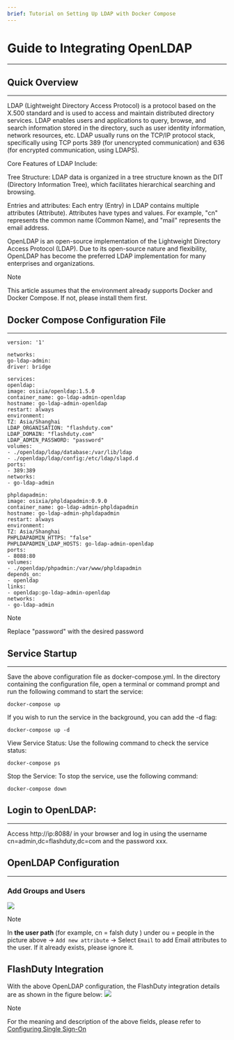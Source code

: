 ```yaml
---
brief: Tutorial on Setting Up LDAP with Docker Compose
---
```


# Guide to Integrating OpenLDAP

---

## Quick Overview
---

LDAP (Lightweight Directory Access Protocol) is a protocol based on the X.500 standard and is used to access and maintain distributed directory services. LDAP enables users and applications to query, browse, and search information stored in the directory, such as user identity information, network resources, etc. LDAP usually runs on the TCP/IP protocol stack, specifically using TCP ports 389 (for unencrypted communication) and 636 (for encrypted communication, using LDAPS).

Core Features of LDAP Include:

Tree Structure: LDAP data is organized in a tree structure known as the DIT (Directory Information Tree), which facilitates hierarchical searching and browsing.

Entries and attributes: Each entry (Entry) in LDAP contains multiple attributes (Attribute). Attributes have types and values. For example, "cn" represents the common name (Common Name), and "mail" represents the email address.

OpenLDAP is an open-source implementation of the Lightweight Directory Access Protocol (LDAP). Due to its open-source nature and flexibility, OpenLDAP has become the preferred LDAP implementation for many enterprises and organizations.

> [!NOTE]
> This article assumes that the environment already supports Docker and Docker Compose. If not, please install them first.

## Docker Compose Configuration File
---
```
version: '1'

networks:
go-ldap-admin:
driver: bridge

services:
openldap:
image: osixia/openldap:1.5.0
container_name: go-ldap-admin-openldap
hostname: go-ldap-admin-openldap
restart: always
environment:
TZ: Asia/Shanghai
LDAP_ORGANISATION: "flashduty.com"
LDAP_DOMAIN: "flashduty.com"
LDAP_ADMIN_PASSWORD: "password"
volumes:
- ./openldap/ldap/database:/var/lib/ldap
- ./openldap/ldap/config:/etc/ldap/slapd.d
ports:
- 389:389
networks:
- go-ldap-admin

phpldapadmin:
image: osixia/phpldapadmin:0.9.0
container_name: go-ldap-admin-phpldapadmin
hostname: go-ldap-admin-phpldapadmin
restart: always
environment:
TZ: Asia/Shanghai
PHPLDAPADMIN_HTTPS: "false"
PHPLDAPADMIN_LDAP_HOSTS: go-ldap-admin-openldap
ports:
- 8088:80
volumes:
- ./openldap/phpadmin:/var/www/phpldapadmin
depends_on:
- openldap
links:
- openldap:go-ldap-admin-openldap
networks:
- go-ldap-admin

```

> [!NOTE]
> Replace "password" with the desired password

## Service Startup
---
Save the above configuration file as docker-compose.yml. In the directory containing the configuration file, open a terminal or command prompt and run the following command to start the service:
```
docker-compose up
```

If you wish to run the service in the background, you can add the -d flag:
```
docker-compose up -d
```

View Service Status:
Use the following command to check the service status:
```
docker-compose ps
```

Stop the Service:
To stop the service, use the following command:
```
docker-compose down
```

## Login to OpenLDAP:
---
Access http://ip:8088/ in your browser and log in using the username cn=admin,dc=flashduty,dc=com and the password xxx.

## OpenLDAP Configuration
---
### Add Groups and Users

![](https://fcdoc.github.io/img/1rC8UssQX0Djb1bLj3EWmNjZPG1BX-DLWxY_Q8CSWmA.avif)

> [!NOTE]
> In **the user path** (for example, cn = falsh duty ) under ou = people in the picture above -> `Add new attribute` -> Select `Email` to add Email attributes to the user. If it already exists, please ignore it.

## FlashDuty Integration
With the above OpenLDAP configuration, the FlashDuty integration details are as shown in the figure below:
![](https://fcdoc.github.io/img/lEGCTBal4Z6hl7Vawh6NpyUPvtqeLfHG1c55qXBZQX8.avif)

> [!NOTE]
> For the meaning and description of the above fields, please refer to [Configuring Single Sign-On](https://docs.flashcat.cloud/zh/flashduty/single-sign-on)